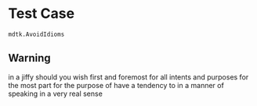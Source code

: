 # Test Case

    mdtk.AvoidIdioms

## Warning

in a jiffy
should you wish
first and foremost
for all intents and purposes
for the most part
for the purpose of
have a tendency to
in a manner of speaking
in a very real sense
